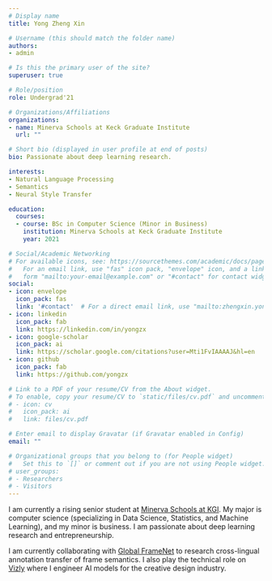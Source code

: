 ```yaml
---
# Display name
title: Yong Zheng Xin

# Username (this should match the folder name)
authors:
- admin

# Is this the primary user of the site?
superuser: true

# Role/position
role: Undergrad'21

# Organizations/Affiliations
organizations:
- name: Minerva Schools at Keck Graduate Institute
  url: ""

# Short bio (displayed in user profile at end of posts)
bio: Passionate about deep learning research.

interests:
- Natural Language Processing
- Semantics
- Neural Style Transfer

education:
  courses:
  - course: BSc in Computer Science (Minor in Business)
    institution: Minerva Schools at Keck Graduate Institute
    year: 2021

# Social/Academic Networking
# For available icons, see: https://sourcethemes.com/academic/docs/page-builder/#icons
#   For an email link, use "fas" icon pack, "envelope" icon, and a link in the
#   form "mailto:your-email@example.com" or "#contact" for contact widget.
social:
- icon: envelope
  icon_pack: fas
  link: '#contact'  # For a direct email link, use "mailto:zhengxin.yong@minerva.kgi.edu".
- icon: linkedin
  icon_pack: fab
  link: https://linkedin.com/in/yongzx
- icon: google-scholar
  icon_pack: ai
  link: https://scholar.google.com/citations?user=Mti1FvIAAAAJ&hl=en
- icon: github
  icon_pack: fab
  link: https://github.com/yongzx

# Link to a PDF of your resume/CV from the About widget.
# To enable, copy your resume/CV to `static/files/cv.pdf` and uncomment the lines below.
# - icon: cv
#   icon_pack: ai
#   link: files/cv.pdf

# Enter email to display Gravatar (if Gravatar enabled in Config)
email: ""

# Organizational groups that you belong to (for People widget)
#   Set this to `[]` or comment out if you are not using People widget.
# user_groups:
# - Researchers
# - Visitors
---
```


I am currently a rising senior student at [Minerva Schools at KGI](http://minerva.kgi.edu/). My major is computer science (specializing in Data Science, Statistics, and Machine Learning), and my minor is business. I am passionate about deep learning research and entrepreneurship.

I am currently collaborating with [Global FrameNet](https://www.globalframenet.org/) to research cross-lingual annotation transfer of frame semantics. I also play the technical role on [Vizly](https://www.vizly.io) where I engineer AI models for the creative design industry.
